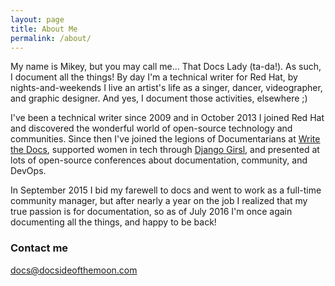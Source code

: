 ```yaml
---
layout: page
title: About Me
permalink: /about/
---
```


My name is Mikey, but you may call me... That Docs Lady (ta-da!). As such, I document all the things! By day I'm a technical writer for Red Hat, by nights-and-weekends I live an artist's life as a singer, dancer, videographer, and graphic designer. And yes, I document those activities, elsewhere ;)

I've been a technical writer since 2009 and in October 2013 I joined Red Hat and discovered the wonderful world of open-source technology and communities. Since then I've joined the legions of Documentarians at [Write the Docs](http://www.writethedocs.org/), supported women in tech through [Django Girsl](https://djangogirls.org/), and presented at lots of open-source conferences about documentation, community, and DevOps.

In September 2015 I bid my farewell to docs and went to work as a full-time community manager, but after nearly a year on the job I realized that my true passion is for documentation, so as of July 2016 I'm once again documenting all the things, and happy to be back!

### Contact me

[docs@docsideofthemoon.com](mailto:docs@docsideofthemoon.com)
